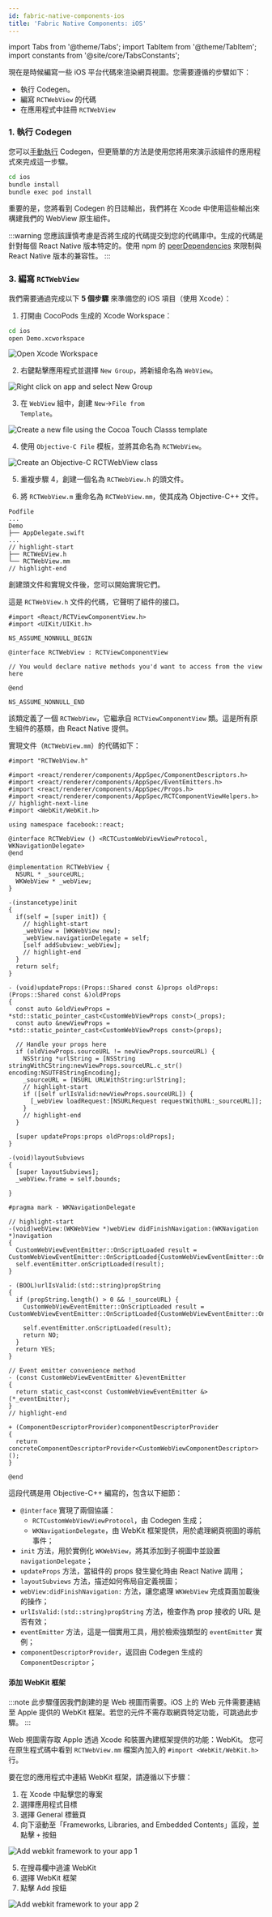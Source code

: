 ```yaml
---
id: fabric-native-components-ios
title: 'Fabric Native Components: iOS'
---
```


import Tabs from '@theme/Tabs'; import TabItem from '@theme/TabItem'; import constants from '@site/core/TabsConstants';

現在是時候編寫一些 iOS 平台代碼來渲染網頁視圖。您需要遵循的步驟如下：

- 執行 Codegen。
- 編寫 `RCTWebView` 的代碼
- 在應用程式中註冊 `RCTWebView`

### 1. 執行 Codegen

您可以[手動執行](the-new-architecture/codegen-cli) Codegen，但更簡單的方法是使用您將用來演示該組件的應用程式來完成這一步驟。

```bash
cd ios
bundle install
bundle exec pod install
```

重要的是，您將看到 Codegen 的日誌輸出，我們將在 Xcode 中使用這些輸出來構建我們的 WebView 原生組件。

:::warning
您應該謹慎考慮是否將生成的代碼提交到您的代碼庫中。生成的代碼是針對每個 React Native 版本特定的。使用 npm 的 [peerDependencies](https://nodejs.org/en/blog/npm/peer-dependencies) 來限制與 React Native 版本的兼容性。
:::

### 3. 編寫 `RCTWebView`

我們需要通過完成以下 **5 個步驟** 來準備您的 iOS 項目（使用 Xcode）：

1. 打開由 CocoPods 生成的 Xcode Workspace：

```bash
cd ios
open Demo.xcworkspace
```

<img class="half-size" alt="Open Xcode Workspace" src="/docs/assets/fabric-native-components/1.webp" />

2. 右鍵點擊應用程式並選擇 <code>New Group</code>，將新組命名為 `WebView`。

<img class="half-size" alt="Right click on app and select New Group" src="/docs/assets/fabric-native-components/2.webp" />

3. 在 `WebView` 組中，創建 <code>New</code>→<code>File from Template</code>。

<img class="half-size" alt="Create a new file using the Cocoa Touch Classs template" src="/docs/assets/fabric-native-components/3.webp" />

4. 使用 <code>Objective-C File</code> 模板，並將其命名為 <code>RCTWebView</code>。

<img class="half-size" alt="Create an Objective-C RCTWebView class" src="/docs/assets/fabric-native-components/4.webp" />

5. 重複步驟 4，創建一個名為 `RCTWebView.h` 的頭文件。

6. 將 <code>RCTWebView.m</code> 重命名為 <code>RCTWebView.mm</code>，使其成為 Objective-C++ 文件。

```text title="Demo/ios"
Podfile
...
Demo
├── AppDelegate.swift
...
// highlight-start
├── RCTWebView.h
└── RCTWebView.mm
// highlight-end
```

創建頭文件和實現文件後，您可以開始實現它們。

這是 `RCTWebView.h` 文件的代碼，它聲明了組件的接口。

```objc title="Demo/RCTWebView/RCTWebView.h"
#import <React/RCTViewComponentView.h>
#import <UIKit/UIKit.h>

NS_ASSUME_NONNULL_BEGIN

@interface RCTWebView : RCTViewComponentView

// You would declare native methods you'd want to access from the view here

@end

NS_ASSUME_NONNULL_END
```

該類定義了一個 `RCTWebView`，它繼承自 `RCTViewComponentView` 類。這是所有原生組件的基類，由 React Native 提供。

實現文件（`RCTWebView.mm`）的代碼如下：

```objc title="Demo/RCTWebView/RCTWebView.mm"
#import "RCTWebView.h"

#import <react/renderer/components/AppSpec/ComponentDescriptors.h>
#import <react/renderer/components/AppSpec/EventEmitters.h>
#import <react/renderer/components/AppSpec/Props.h>
#import <react/renderer/components/AppSpec/RCTComponentViewHelpers.h>
// highlight-next-line
#import <WebKit/WebKit.h>

using namespace facebook::react;

@interface RCTWebView () <RCTCustomWebViewViewProtocol, WKNavigationDelegate>
@end

@implementation RCTWebView {
  NSURL * _sourceURL;
  WKWebView * _webView;
}

-(instancetype)init
{
  if(self = [super init]) {
    // highlight-start
    _webView = [WKWebView new];
    _webView.navigationDelegate = self;
    [self addSubview:_webView];
    // highlight-end
  }
  return self;
}

- (void)updateProps:(Props::Shared const &)props oldProps:(Props::Shared const &)oldProps
{
  const auto &oldViewProps = *std::static_pointer_cast<CustomWebViewProps const>(_props);
  const auto &newViewProps = *std::static_pointer_cast<CustomWebViewProps const>(props);

  // Handle your props here
  if (oldViewProps.sourceURL != newViewProps.sourceURL) {
    NSString *urlString = [NSString stringWithCString:newViewProps.sourceURL.c_str() encoding:NSUTF8StringEncoding];
    _sourceURL = [NSURL URLWithString:urlString];
    // highlight-start
    if ([self urlIsValid:newViewProps.sourceURL]) {
      [_webView loadRequest:[NSURLRequest requestWithURL:_sourceURL]];
    }
    // highlight-end
  }

  [super updateProps:props oldProps:oldProps];
}

-(void)layoutSubviews
{
  [super layoutSubviews];
  _webView.frame = self.bounds;

}

#pragma mark - WKNavigationDelegate

// highlight-start
-(void)webView:(WKWebView *)webView didFinishNavigation:(WKNavigation *)navigation
{
  CustomWebViewEventEmitter::OnScriptLoaded result = CustomWebViewEventEmitter::OnScriptLoaded{CustomWebViewEventEmitter::OnScriptLoadedResult::Success};
  self.eventEmitter.onScriptLoaded(result);
}

- (BOOL)urlIsValid:(std::string)propString
{
  if (propString.length() > 0 && !_sourceURL) {
    CustomWebViewEventEmitter::OnScriptLoaded result = CustomWebViewEventEmitter::OnScriptLoaded{CustomWebViewEventEmitter::OnScriptLoadedResult::Error};

    self.eventEmitter.onScriptLoaded(result);
    return NO;
  }
  return YES;
}

// Event emitter convenience method
- (const CustomWebViewEventEmitter &)eventEmitter
{
  return static_cast<const CustomWebViewEventEmitter &>(*_eventEmitter);
}
// highlight-end

+ (ComponentDescriptorProvider)componentDescriptorProvider
{
  return concreteComponentDescriptorProvider<CustomWebViewComponentDescriptor>();
}

@end
```

這段代碼是用 Objective-C++ 編寫的，包含以下細節：

- `@interface` 實現了兩個協議：
  - `RCTCustomWebViewViewProtocol`，由 Codegen 生成；
  - `WKNavigationDelegate`，由 WebKit 框架提供，用於處理網頁視圖的導航事件；
- `init` 方法，用於實例化 `WKWebView`，將其添加到子視圖中並設置 `navigationDelegate`；
- `updateProps` 方法，當組件的 props 發生變化時由 React Native 調用；
- `layoutSubviews` 方法，描述如何佈局自定義視圖；
- `webView:didFinishNavigation:` 方法，讓您處理 `WKWebView` 完成頁面加載後的操作；
- `urlIsValid:(std::string)propString` 方法，檢查作為 prop 接收的 URL 是否有效；
- `eventEmitter` 方法，這是一個實用工具，用於檢索強類型的 `eventEmitter` 實例；
- `componentDescriptorProvider`，返回由 Codegen 生成的 `ComponentDescriptor`；

#### 添加 WebKit 框架

:::note
此步驟僅因我們創建的是 Web 視圖而需要。iOS 上的 Web 元件需要連結至 Apple 提供的 WebKit 框架。若您的元件不需存取網頁特定功能，可跳過此步驟。
:::

Web 視圖需存取 Apple 透過 Xcode 和裝置內建框架提供的功能：WebKit。
您可在原生程式碼中看到 `RCTWebView.mm` 檔案內加入的 `#import <WebKit/WebKit.h>` 行。

要在您的應用程式中連結 WebKit 框架，請遵循以下步驟：

1. 在 Xcode 中點擊您的專案
2. 選擇應用程式目標
3. 選擇 General 標籤頁
4. 向下滾動至「Frameworks, Libraries, and Embedded Contents」區段，並點擊 `+` 按鈕

<img class="half-size" alt="Add webkit framework to your app 1" src="/docs/assets/AddWebKitFramework1.png" />

5. 在搜尋欄中過濾 WebKit
6. 選擇 WebKit 框架
7. 點擊 Add 按鈕

<img class="half-size" alt="Add webkit framework to your app 2" src="/docs/assets/AddWebKitFramework2.png" />